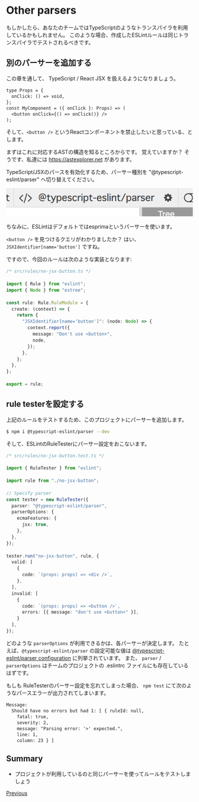# Other parsers
もしかしたら、あなたのチームではTypeScriptのようなトランスパイラを利用しているかもしれません。
このような場合、作成したESLintルールは同じトランスパイラでテストされるべきです。

## 別のパーサーを追加する
この章を通して、 TypeScript / React JSX を扱えるようになりましょう。

```tsx
type Props = {
  onClick: () => void,
};
const MyComponent = ({ onClick }: Props) => (
  <button onClick={() => onClick()} />
);
```

そして、`<button />` というReactコンポーネントを禁止したいと思っている、とします。

まずはこれに対応するASTの構造を知るところからです。
覚えていますか？
そうです、私達には https://astexplorer.net があります。

TypeScript/JSXのパースを有効化するため、パーサー種別を "@typescript-eslint/parser" へ切り替えてください。

![switch_parser](./switch_parser.png)

ちなみに、ESLintはデフォルトではesprimaというパーサーを使います。

`<button />` を見つけるクエリがわかりましたか？
はい、 `JSXIdentifier[name='button']` ですね。

ですので、今回のルールは次のような実装となります:

```ts
/* src/rules/no-jsx-button.ts */

import { Rule } from "eslint";
import { Node } from "estree";

const rule: Rule.RuleModule = {
  create: (context) => {
    return {
      "JSXIdentifier[name='button']": (node: Node) => {
        context.report({
          message: "Don't use <button>",
          node,
        });
      },
    };
  },
};

export = rule;
```

## rule testerを設定する
上記のルールをテストするため、このプロジェクトにパーサーを追加します。

```sh
$ npm i @typescript-eslint/parser --dev
```

そして、ESLintのRuleTesterにパーサー設定をおこないます。

```ts
/* src/rules/no-jsx-button.test.ts */

import { RuleTester } from "eslint";

import rule from "./no-jsx-button";

// Specify parser
const tester = new RuleTester({
  parser: "@typescript-eslint/parser",
  parserOptions: {
    ecmaFeatures: {
      jsx: true,
    },
  },
});

tester.run("no-jsx-button", rule, {
  valid: [
    {
      code: `(props: props) => <div />`,
    },
  ],
  invalid: [
    {
      code: `(props: props) => <button />`,
      errors: [{ message: "don't use <button>" }],
    }
  ],
});
```

どのような `parserOptions` が利用できるかは、各パーサーが決定します。
たとえば、`@typescript-eslint/parser` の設定可能な値は [@typescript-eslint/parser configuration](https://github.com/typescript-eslint/typescript-eslint/tree/master/packages/parser#configuration) に列挙されています。
また、 `parser` / `parserOptions` はチームのプロジェクトの .eslintrc ファイルにも存在しているはずです。

もしも RuleTesterのパーサー設定を忘れてしまった場合、 `npm test` にて次のようなパースエラーが出力されてしまいます。

```text
Message:
  Should have no errors but had 1: [ { ruleId: null,
    fatal: true,
    severity: 2,
    message: "Parsing error: '>' expected.",
    line: 1,
    column: 23 } ]
```

## Summary

* プロジェクトが利用しているのと同じパーサーを使ってルールをテストしましょう

[Previous](../20_dive_into_ast/README.ja.md)
